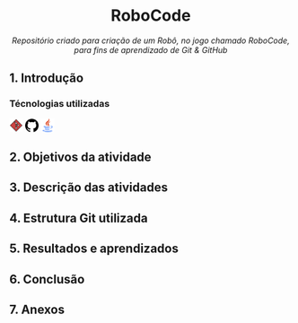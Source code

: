 <h1 align="center"> RoboCode</h1> 
<p align="center"><i>Repositório criado para criação de um Robô, no jogo chamado RoboCode, para fins de aprendizado de Git & GitHub</i></p>

## 1. Introdução


### Técnologias utilizadas

<img width="24" src="/Images/git.png" alt="GitLogo.png">
<img width="24" src="/Images/github(1).png" alt="GitHubLogo.png">
<img width="24" src="/Images/java.png" alt="JavaLogo.png">

## 2. Objetivos da atividade




## 3. Descrição das atividades




## 4. Estrutura Git utilizada




## 5. Resultados e aprendizados




## 6. Conclusão




## 7. Anexos